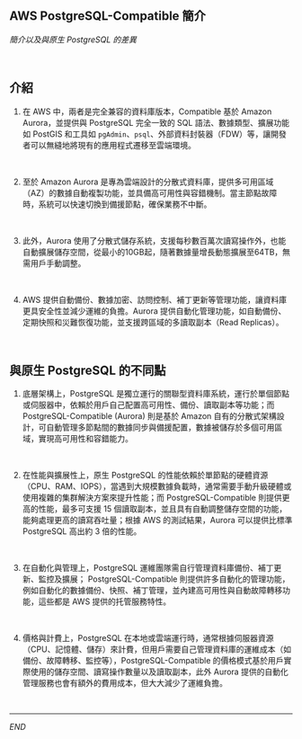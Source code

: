 ## AWS PostgreSQL-Compatible 簡介

_簡介以及與原生 PostgreSQL 的差異_

<br>

## 介紹

1. 在 AWS 中，兩者是完全兼容的資料庫版本，Compatible 基於 Amazon Aurora，並提供與 PostgreSQL 完全一致的 SQL 語法、數據類型、擴展功能如 PostGIS 和工具如 `pgAdmin`、`psql`、外部資料封裝器（FDW）等，讓開發者可以無縫地將現有的應用程式遷移至雲端環境。

<br>

2. 至於 Amazon Aurora 是專為雲端設計的分散式資料庫，提供多可用區域（AZ）的數據自動複製功能，並具備高可用性與容錯機制。當主節點故障時，系統可以快速切換到備援節點，確保業務不中斷。

<br>

3. 此外，Aurora 使用了分散式儲存系統，支援每秒數百萬次讀寫操作外，也能自動擴展儲存空間，從最小的10GB起，隨著數據量增長動態擴展至64TB，無需用戶手動調整。

<br>

4. AWS 提供自動備份、數據加密、訪問控制、補丁更新等管理功能，讓資料庫更具安全性並減少運維的負擔。Aurora 提供自動化管理功能，如自動備份、定期快照和災難恢復功能，並支援跨區域的多讀取副本（Read Replicas）。

<br>

## 與原生 PostgreSQL 的不同點

1. 底層架構上，PostgreSQL 是獨立運行的關聯型資料庫系統，運行於單個節點或伺服器中，依賴於用戶自己配置高可用性、備份、讀取副本等功能；而 PostgreSQL-Compatible (Aurora) 則是基於 Amazon 自有的分散式架構設計，可自動管理多節點間的數據同步與備援配置，數據被儲存於多個可用區域，實現高可用性和容錯能力。

<br>

2. 在性能與擴展性上，原生 PostgreSQL 的性能依賴於單節點的硬體資源（CPU、RAM、IOPS），當遇到大規模數據負載時，通常需要手動升級硬體或使用複雜的集群解決方案來提升性能；而 PostgreSQL-Compatible 則提供更高的性能，最多可支援 15 個讀取副本，並且具有自動調整儲存空間的功能，能夠處理更高的讀寫吞吐量；根據 AWS 的測試結果，Aurora 可以提供比標準 PostgreSQL 高出約 3 倍的性能。

<br>

3. 在自動化與管理上，PostgreSQL 運維團隊需自行管理資料庫備份、補丁更新、監控及擴展；
PostgreSQL-Compatible 則提供許多自動化的管理功能，例如自動化的數據備份、快照、補丁管理，並內建高可用性與自動故障轉移功能，這些都是 AWS 提供的托管服務特性。

<br>

4. 價格與計費上，PostgreSQL 在本地或雲端運行時，通常根據伺服器資源（CPU、記憶體、儲存）來計費，但用戶需要自己管理資料庫的運維成本（如備份、故障轉移、監控等），PostgreSQL-Compatible 的價格模式基於用戶實際使用的儲存空間、讀寫操作數量以及讀取副本，此外 Aurora 提供的自動化管理服務也會有額外的費用成本，但大大減少了運維負擔。

<br>

___

_END_
